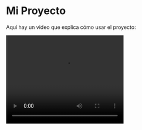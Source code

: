 # Mi Proyecto

Aquí hay un video que explica cómo usar el proyecto:

<video width="320" height="240" controls>
  <source src="https://res.cloudinary.com/dbyahumwd/video/upload/v1733512374/fdaxt6awxmq3292wjjbw.mp4" type="video/mp4">
  Tu navegador no soporta el elemento de video.
</video>
